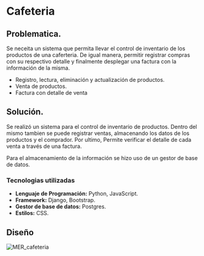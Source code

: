 # Cafeteria

## Problematica.

Se neceita un sistema que permita llevar el control de inventario de los productos de una caferteria. De igual manera, permitir registrar compras con su respectivo detalle y finalmente desplegar una factura con la información de la misma.

- Registro, lectura, eliminación y actualización de productos.
- Venta de productos.
- Factura con detalle de venta

## Solución.

Se realizó un sistema para el control de inventario de productos. Dentro del mismo tambien se puede registrar ventas, almacenando los datos de los productos y el comprador. Por ultimo, Permite verificar el detalle de cada venta a través de una factura.

Para el almacenamiento de la información se hizo uso de un gestor de base de datos.

### Tecnologias utilizadas

- **Lenguaje de Programación:** Python, JavaScript.
- **Framework:** Django, Bootstrap.
- **Gestor de base de datos:** Postgres.
- **Estilos:** CSS.

## Diseño

![MER_cafeteria](https://user-images.githubusercontent.com/71720590/182215928-362837cf-f52c-4932-aaab-2deccba1f12a.jpg)
